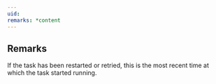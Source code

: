 ```yaml
---
uid: 
remarks: *content
---
```

## Remarks  
 If the task has been restarted or retried, this is the most recent             time at which the task started running.